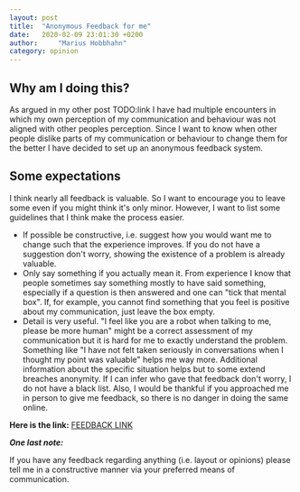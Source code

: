 ```yaml
---
layout: post
title:  "Anonymous Feedback for me"
date:   2020-02-09 23:01:30 +0200
author:     "Marius Hobbhahn"
category: opinion
---
```


## Why am I doing this?

As argued in my other post TODO:link I have had multiple encounters in which my own perception of my communication and behaviour was not aligned with other peoples perception. Since I want to know when other people dislike parts of my communication or behaviour to change them for the better I have decided to set up an anonymous feedback system. 

## Some expectations

I think nearly all feedback is valuable. So I want to encourage you to leave some even if you might think it's only minor. However, I want to list some guidelines that I think make the process easier.

- If possible be constructive, i.e. suggest how you would want me to change such that the experience improves. If you do not have a suggestion don't worry, showing the existence of a problem is already valuable. 
- Only say something if you actually mean it. From experience I know that people sometimes say something mostly to have said something, especially if a question is then answered and one can "tick that mental box". If, for example, you cannot find something that you feel is positive about my communication, just leave the box empty. 
- Detail is very useful. "I feel like you are a robot when talking to me, please be more human" might be a correct assessment of my communication but it is hard for me to exactly understand the problem. Something like "I have not felt taken seriously in conversations when I thought my point was valuable" helps me way more. Additional information about the specific situation helps but to some extend breaches anonymity. If I can infer who gave that feedback don't worry, I do not have a black list. Also, I would be thankful if you approached me in person to give me feedback, so there is no danger in doing the same online. 

**Here is the link:** <a href='https://forms.gle/yYHPGXi4mzU5Vr9X6'>FEEDBACK LINK</a>


***One last note:***

If you have any feedback regarding anything (i.e. layout or opinions) please tell me in a constructive manner via your preferred means of communication.

